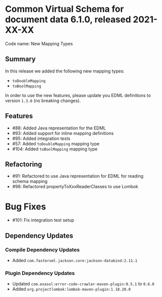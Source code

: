 # Common Virtual Schema for document data 6.1.0, released 2021-XX-XX

Code name: New Mapping Types

## Summary

In this release we added the following new mapping types:

* `toDoubleMapping`
* `toBoolMapping`

In order to use the new features, please update you EDML definitions to version `1.3.0` (no breaking changes).

## Features

* #88: Added Java representation for the EDML
* #93: Added support for inline mapping definitions
* #95: Added integration tests
* #57: Added `toDoubleMapping` mapping type
* #104: Added `toBoolMapping` mapping type

## Refactoring

* #91: Refactored to use Java representation for EDML for reading schema mapping
* #98: Refactored propertyToXxxReaderClasses to use Lombok

# Bug Fixes

* #101: Fix integration test setup

## Dependency Updates

### Compile Dependency Updates

* Added `com.fasterxml.jackson.core:jackson-databind:2.11.1`

### Plugin Dependency Updates

* Updated `com.exasol:error-code-crawler-maven-plugin:0.5.1` to `0.6.0`
* Added `org.projectlombok:lombok-maven-plugin:1.18.20.0`
